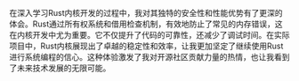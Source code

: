 在深入学习Rust内核开发的过程中，我对其独特的安全性和性能优势有了更深的体会。Rust通过所有权系统和借用检查机制，有效地防止了常见的内存错误，这在内核开发中尤为重要。它不仅提升了代码的可靠性，还减少了调试时间。在实际项目中，Rust内核展现出了卓越的稳定性和效率，让我更加坚定了继续使用Rust进行系统编程的信心。这种体验激发了我对开源社区贡献力量的热情，也让我看到了未来技术发展的无限可能。
